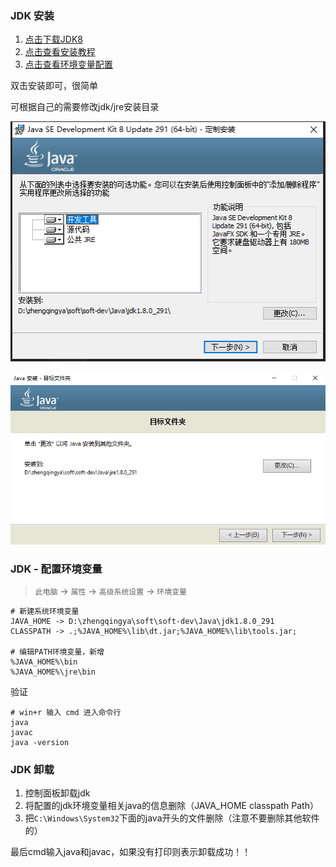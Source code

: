### JDK 安装

1. [点击下载JDK8](https://www.oracle.com/java/technologies/javase/javase-jdk8-downloads.html)
2. [点击查看安装教程](https://zhengqing.blog.csdn.net/article/details/81361749)
3. [点击查看环境变量配置](https://zhengqing.blog.csdn.net/article/details/80492944)

双击安装即可，很简单

可根据自己的需要修改jdk/jre安装目录

![jdk.png](images/jdk.png)

![jre.png](images/jre.png)

### JDK - 配置环境变量

> `此电脑` -> `属性` -> `高级系统设置` -> `环境变量`

```
# 新建系统环境变量
JAVA_HOME -> D:\zhengqingya\soft\soft-dev\Java\jdk1.8.0_291
CLASSPATH -> .;%JAVA_HOME%\lib\dt.jar;%JAVA_HOME%\lib\tools.jar;

# 编辑PATH环境变量，新增
%JAVA_HOME%\bin
%JAVA_HOME%\jre\bin
```

验证

```
# win+r 输入 cmd 进入命令行
java
javac
java -version
```

### JDK 卸载

1. 控制面板卸载jdk
2. 将配置的jdk环境变量相关java的信息删除（JAVA_HOME classpath Path）
3. 把`C:\Windows\System32`下面的java开头的文件删除（注意不要删除其他软件的）

最后cmd输入java和javac，如果没有打印则表示卸载成功！！